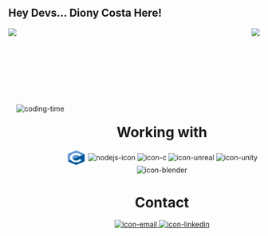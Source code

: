 ## Hey Devs... Diony Costa Here!

<div>
  
  <img  align="left" height="180em" src="https://github-readme-stats.vercel.app/api?username=wazark&show_icons=true&theme=ayu-mirage&include_all_commits=true&count_private=true"/>
  <img align="right" height="180em" src="https://github-readme-stats.vercel.app/api/top-langs/?username=wazark&layout=compact&langs_count=16&theme=ayu-mirage"/>
</div>
<br>
<br>
<br>
<br>
<br>
<br>
<br>
<br>
<div  align="center"> 
  <div style="display: inline_block"><br>
    <img align="left" height="250" alt="coding-time" src="https://i.ibb.co/bPK9BKq/coding.gif" alt="coding">    
    <h1 align="center">Working with</h1>    
    <img align="center" height="30" width="40" alt="c-icon" src="https://raw.githubusercontent.com/devicons/devicon/master/icons/c/c-original.svg">    
    <img align="center" height="30" width="40" alt="nodejs-icon" src="https://raw.githubusercontent.com/jmnote/z-icons/master/svg/cpp.svg">
    <img align="center" height="30" width="30" src="https://i.ibb.co/W6YPhFv/icon-c.png" alt="icon-c">
    <img align="center" height="30" width="30" src="https://i.ibb.co/GdsXTsW/icon-unreal.png" alt="icon-unreal">
    <img align="center" height="30" width="30" src="https://i.ibb.co/ngYR2yT/icon-unity.png" alt="icon-unity">    
    <img align="center" height="30" width="30" src="https://i.ibb.co/8YhtzKg/icon-blender.png" alt="icon-blender">
       
   </div>

  
  <h1 align="center">Contact </h1>
    <a href = "mailto: gamep.contato@gmail.com">
    <img width="30" src="https://i.ibb.co/K26CYk0/icon-email.png" alt="icon-email" border="0">
    </a> 
    <a href = "https://www.linkedin.com/in/diony-silva-costa-77b9a3225">
    <img width="30" src="https://i.ibb.co/k2hCVWs/icon-linkedin.png" alt="icon-linkedin" border="0">
    </a>   
</div>  

